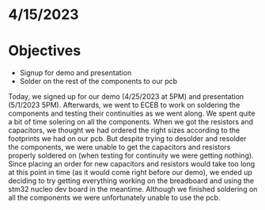 # 4/15/2023
# Objectives
- Signup for demo and presentation
- Solder on the rest of the components to our pcb

Today, we signed up for our demo (4/25/2023 at 5PM) and presentation (5/1/2023 5PM). Afterwards, we went to ECEB to work on soldering the components and testing their continuities as we went along. We spent quite a bit of time solering on all the components. When we got the resistors and capacitors, we thought we had ordered the right sizes according to the footprints we had on our pcb. But despite trying to desolder and resolder the components, we were unable to get the capacitors and resistors properly soldered on (when testing for continuity we were getting nothing). Since placing an order for new capacitors and resistors would take too long at this point in time (as it would come right before our demo), we ended up deciding to try getting everything working on the breadboard and using the stm32 nucleo dev board in the meantime. Although we finished soldering on all the components we were unfortunately unable to use the pcb.